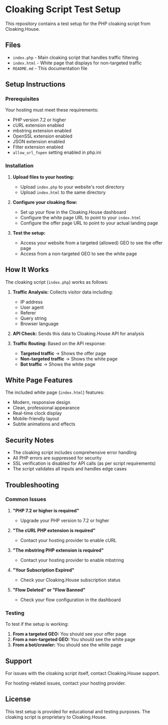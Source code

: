 # Cloaking Script Test Setup

This repository contains a test setup for the PHP cloaking script from Cloaking.House.

## Files

- `index.php` - Main cloaking script that handles traffic filtering
- `index.html` - White page that displays for non-targeted traffic
- `README.md` - This documentation file

## Setup Instructions

### Prerequisites

Your hosting must meet these requirements:
- PHP version 7.2 or higher
- cURL extension enabled
- mbstring extension enabled
- OpenSSL extension enabled
- JSON extension enabled
- Filter extension enabled
- `allow_url_fopen` setting enabled in php.ini

### Installation

1. **Upload files to your hosting:**
   - Upload `index.php` to your website's root directory
   - Upload `index.html` to the same directory

2. **Configure your cloaking flow:**
   - Set up your flow in the Cloaking.House dashboard
   - Configure the white page URL to point to your `index.html`
   - Configure the offer page URL to point to your actual landing page

3. **Test the setup:**
   - Access your website from a targeted (allowed) GEO to see the offer page
   - Access from a non-targeted GEO to see the white page

## How It Works

The cloaking script (`index.php`) works as follows:

1. **Traffic Analysis:** Collects visitor data including:
   - IP address
   - User agent
   - Referer
   - Query string
   - Browser language

2. **API Check:** Sends this data to Cloaking.House API for analysis

3. **Traffic Routing:** Based on the API response:
   - **Targeted traffic** → Shows the offer page
   - **Non-targeted traffic** → Shows the white page
   - **Bot traffic** → Shows the white page

## White Page Features

The included white page (`index.html`) features:
- Modern, responsive design
- Clean, professional appearance
- Real-time clock display
- Mobile-friendly layout
- Subtle animations and effects

## Security Notes

- The cloaking script includes comprehensive error handling
- All PHP errors are suppressed for security
- SSL verification is disabled for API calls (as per script requirements)
- The script validates all inputs and handles edge cases

## Troubleshooting

### Common Issues

1. **"PHP 7.2 or higher is required"**
   - Upgrade your PHP version to 7.2 or higher

2. **"The cURL PHP extension is required"**
   - Contact your hosting provider to enable cURL

3. **"The mbstring PHP extension is required"**
   - Contact your hosting provider to enable mbstring

4. **"Your Subscription Expired"**
   - Check your Cloaking.House subscription status

5. **"Flow Deleted" or "Flow Banned"**
   - Check your flow configuration in the dashboard

### Testing

To test if the setup is working:

1. **From a targeted GEO:** You should see your offer page
2. **From a non-targeted GEO:** You should see the white page
3. **From a bot/crawler:** You should see the white page

## Support

For issues with the cloaking script itself, contact Cloaking.House support.

For hosting-related issues, contact your hosting provider.

## License

This test setup is provided for educational and testing purposes. The cloaking script is proprietary to Cloaking.House.
